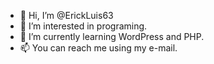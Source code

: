 - 👋 Hi, I’m @ErickLuis63
- 👀 I’m interested in programing.
- 🌱 I’m currently learning WordPress and PHP.
- 📫 You can reach me using my e-mail.

<!---
ErickLuis63/ErickLuis63 is a ✨ special ✨ repository because its `README.md` (this file) appears on your GitHub profile.
You can click the Preview link to take a look at your changes.
--->
